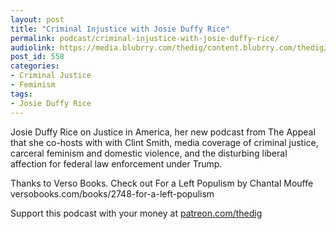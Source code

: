 ```yaml
---
layout: post
title: "Criminal Injustice with Josie Duffy Rice"
permalink: podcast/criminal-injustice-with-josie-duffy-rice/
audiolink: https://media.blubrry.com/thedig/content.blubrry.com/thedig/The_Dig_-_EP_142_-_Rice.mp3
post_id: 558
categories: 
- Criminal Justice
- Feminism
tags: 
- Josie Duffy Rice
---
```


Josie Duffy Rice on Justice in America, her new podcast from The Appeal that she co-hosts with with Clint Smith, media coverage of criminal justice, carceral feminism and domestic violence, and the disturbing liberal affection for federal law enforcement under Trump.

Thanks to Verso Books. Check out For a Left Populism by Chantal Mouffe versobooks.com/books/2748-for-a-left-populism

Support this podcast with your money at [patreon.com/thedig](patreon.com/thedig)